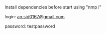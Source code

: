 Install dependencies before start using "nmp i" 

login: an.sid0167@gmail.com

password: testpassword
